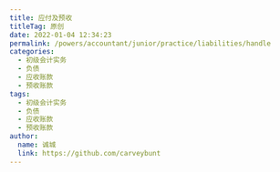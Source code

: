 ```yaml
---
title: 应付及预收
titleTag: 原创
date: 2022-01-04 12:34:23
permalink: /powers/accountant/junior/practice/liabilities/handle
categories: 
  - 初级会计实务
  - 负债
  - 应收账款
  - 预收账款
tags: 
  - 初级会计实务
  - 负债
  - 应收账款
  - 预收账款
author: 
  name: 诚城
  link: https://github.com/carveybunt
---
```

